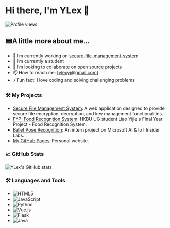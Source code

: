 # Hi there, I'm YLex 👋

![Profile views](https://komarev.com/ghpvc/?username=ylexLiao&style=for-the-badge)

## 📟A little more about me...

- 🔭 I’m currently working on [secure-file-management-system](https://github.com/ylexLiao/secure-file-management-system)
- 🌱 I’m currently a student
- 👯 I’m looking to collaborate on open source projects
- 📫 How to reach me: [ylexyj@gmail.com]
- ⚡ Fun fact: I love coding and solving challenging problems

### 🛠️ My Projects

- [Secure File Management System](https://github.com/ylexLiao/secure-file-management-system): A web application designed to provide secure file encryption, decryption, and key management functionalities.
- [FYP: Food Recognition System](https://github.com/ylexLiao/FYP-Food-Recognition-System): HKBU UG student Liao Yijie's Final Year Project - Food Recognition System.
- [Ballet Pose Recognition](https://github.com/ylexLiao/Ballet_pose_recognition): An intern project on Microsoft AI & IoT Insider Labs.
- [My GitHub Pages](https://ylexLiao.github.io): Personal website.

### 📈 GitHub Stats

![YLex's GitHub stats](https://github-readme-stats.vercel.app/api?username=ylexLiao&show_icons=true&theme=radical)

<!-- ### 🔗 Connect with me

- [LinkedIn](https://www.linkedin.com/in/%E8%97%9D%E5%82%91-%E5%BB%96-a80212201/) -->
<!-- - [Twitter](your Twitter profile link) -->

### 🛠️ Languages and Tools

- ![HTML5](https://img.shields.io/badge/HTML5-E34F26?style=for-the-badge&logo=html5&logoColor=white)
- ![JavaScript](https://img.shields.io/badge/JavaScript-F7DF1E?style=for-the-badge&logo=javascript&logoColor=black)
- ![Python](https://img.shields.io/badge/Python-3776AB?style=for-the-badge&logo=python&logoColor=white)
- ![Vue.js](https://img.shields.io/badge/Vue.js-4FC08D?style=for-the-badge&logo=vue.js&logoColor=white)
- ![Flask](https://img.shields.io/badge/Flask-000000?style=for-the-badge&logo=flask&logoColor=white)
- ![Java](https://img.shields.io/badge/Java-007396?style=for-the-badge&logo=java&logoColor=white)